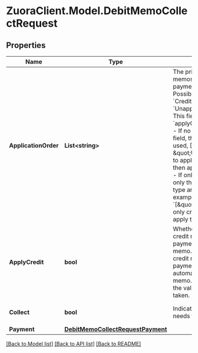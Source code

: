 # ZuoraClient.Model.DebitMemoCollectRequest

## Properties

Name | Type | Description | Notes
------------ | ------------- | ------------- | -------------
**ApplicationOrder** | **List&lt;string&gt;** | The priority order to apply credit memos and/or unapplied payments to the debit memo. Possible item values are: &#x60;CreditMemo&#x60;, &#x60;UnappliedPayment&#x60;.  **Note:**   - This field is valid only if the &#x60;applyCredit&#x60; field is set to &#x60;true&#x60;.   - If no value is specified for this field, the default priority order is used, [\&quot;CreditMemo\&quot;, \&quot;UnappliedPayment\&quot;], to apply credit memos first and then apply unapplied payments.   - If only one item is specified, only the items of the spedified type are applied to invoices. For example, if the value is &#x60;[\&quot;CreditMemo\&quot;]&#x60;, only credit memos are used to apply the debit memo.  | [optional] 
**ApplyCredit** | **bool** | Whether to automatically apply credit memos or unapplied payments, or both to the debit memo. If the value is &#x60;true&#x60;, the credit memo or unapplied payment, or both will be automatically applied to the debit memo. If no value is specified or the value is &#x60;false&#x60;, no action is taken.  | [optional] [default to false]
**Collect** | **bool** | Indicates if the current request needs to collect payment or not.  | [optional] [default to false]
**Payment** | [**DebitMemoCollectRequestPayment**](DebitMemoCollectRequestPayment.md) |  | [optional] 

[[Back to Model list]](../README.md#documentation-for-models) [[Back to API list]](../README.md#documentation-for-api-endpoints) [[Back to README]](../README.md)

